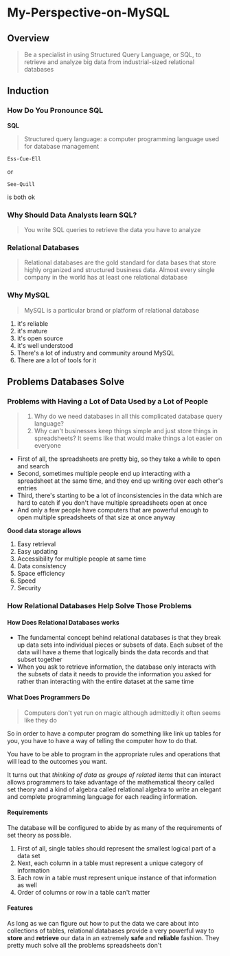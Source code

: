 # My-Perspective-on-MySQL



## Overview



> Be a specialist in using Structured Query Language, or SQL, to  retrieve and analyze big data from industrial-sized relational databases



## Induction

### How Do You Pronounce SQL



**SQL**

> Structured query language: a computer programming language used for database management



```
Ess-Cue-Ell
```

or

```
See-Quill
```



is both ok



### Why Should Data Analysts learn SQL?



> You write SQL queries to retrieve the data you have to analyze



### Relational Databases



> Relational databases are the gold standard for data bases that store highly organized and structured business data. Almost every single company in the world has at least one relational database



### Why MySQL



> MySQL is a particular brand or platform of relational database 



1. it's reliable
2. it's mature
3. it's open source
4. it's well understood
5. There's a lot of industry and community around MySQL
6.  There are a lot of tools for it



## Problems Databases Solve

### Problems with Having a Lot of Data Used by a Lot of People



> 1. Why do we need databases in all this complicated database query language?
> 2. Why can't businesses keep things simple and just store things in spreadsheets? It seems like that would make things a lot easier on everyone



* First of all, the spreadsheets are pretty big, so they take a while to open and search
* Second, sometimes multiple people end up interacting with a spreadsheet at the same time, and they end up writing over each other's entries
* Third, there's starting to be a lot of inconsistencies in the data which are hard to catch if you don't have multiple spreadsheets open at once
* And only a few people have computers that are powerful enough to open multiple spreadsheets of that size at once anyway



**Good data storage allows**

1. Easy retrieval
2. Easy updating
3. Accessibility for multiple people at same time
4. Data consistency
5. Space efficiency
6. Speed
7. Security



### How Relational Databases Help Solve Those Problems



#### How Does Relational Databases works

* The fundamental concept behind relational databases is that they break up data sets into individual pieces or subsets of data. Each subset of the data will have a theme that logically binds the data records and that subset together
* When you ask to retrieve information, the database only interacts with the subsets of data it needs to provide the information you asked for rather than interacting with the entire dataset at the same time



#### What Does Programmers Do

> Computers don't yet run on magic although admittedly it often seems like they do



So in order to have a computer program do something like link up tables for you, you have to have a way of telling the computer how to do that.

You have to be able to program in the appropriate rules and operations that will lead to the outcomes you want.

It turns out that *thinking of data as groups of related items* that can interact allows programmers to take advantage of the mathematical theory called set theory and a kind of algebra called relational algebra to write an elegant and complete programming language for each reading information.



#### Requirements

The database will be configured to abide by as many of the requirements of set theory as possible.

1. First of all, single tables should represent the smallest logical part of a data set
2. Next, each column in a table must represent a unique category of information
3. Each row in a table must represent unique instance of that information as well
4. Order of columns or row in a table can't matter



#### Features

As long as we can figure out how to put the data we care about into collections of tables, relational databases provide a very powerful way to **store** and **retrieve** our data in an extremely **safe** and **reliable** fashion. They pretty much solve all the problems spreadsheets don't



